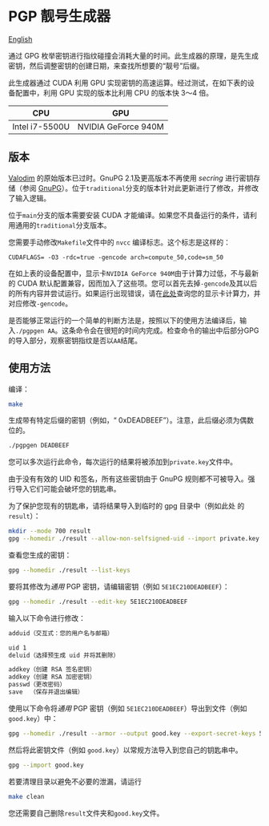  

# PGP 靓号生成器

[English](README.md)

通过 GPG 枚举密钥进行指纹碰撞会消耗大量的时间。此生成器的原理，是先生成密钥，然后调整密钥的创建日期，来查找所想要的“靓号”后缀。

此生成器通过 CUDA 利用 GPU 实现密钥的高速运算。经过测试，在如下表的设备配置中，利用 GPU 实现的版本比利用 CPU 的版本快 3～4 倍。

|      CPU       |         GPU         |
| :------------: | :-----------------: |
| Intel i7-5500U | NVIDIA GeForce 940M |

## 版本

[Valodim](https://github.com/Valodim/pgp-vanity-keygen) 的原始版本已过时。GnuPG 2.1及更高版本不再使用 *secring* 进行密钥存储（参阅 [GnuPG](https://www.gnupg.org/faq/whats-new-in-2.1.html#nosecring)）。位于`traditional`分支的版本针对此更新进行了修改，并修改了输入逻辑。

位于`main`分支的版本需要安装 CUDA 才能编译。如果您不具备运行的条件，请利用通用的`traditional`分支版本。

您需要手动修改`Makefile`文件中的 `nvcc` 编译标志。这个标志是这样的：

`CUDAFLAGS= -O3 -rdc=true -gencode arch=compute_50,code=sm_50`

在如上表的设备配置中，显示卡`NVIDIA GeForce 940M`由于计算力过低，不与最新的 CUDA 默认配置兼容，因而加入了这些项。您可以首先去掉`-gencode`及其以后的所有内容并尝试运行。如果运行出现错误，请在[此处](https://developer.nvidia.com/cuda-gpus)查询您的显示卡计算力，并对应修改`-gencode`。

是否能够正常运行的一个简单的判断方法是，按照以下的使用方法编译后，输入`./pgpgen AA`。这条命令会在很短的时间内完成。检查命令的输出中后部分GPG的导入部分，观察密钥指纹是否以`AA`结尾。

## 使用方法

编译：

```sh
make
```

生成带有特定后缀的密钥（例如，“ 0xDEADBEEF”）。注意，此后缀必须为偶数位的。

```sh
./pgpgen DEADBEEF
```

您可以多次运行此命令，每次运行的结果将被添加到`private.key`文件中。

由于没有有效的 UID 和签名，所有这些密钥由于 GnuPG 规则都不可被导入。强行导入它们可能会破坏您的钥匙串。

为了保护您现有的钥匙串，请将结果导入到临时的 gpg 目录中（例如此处 的 `result`）：

```sh
mkdir --mode 700 result
gpg --homedir ./result --allow-non-selfsigned-uid --import private.key
```

查看您生成的密钥：

```sh
gpg --homedir ./result --list-keys
```

要将其修改为*通用* PGP 密钥，请编辑密钥（例如 `5E1EC210DEADBEEF`）：

```sh
gpg --homedir ./result --edit-key 5E1EC210DEADBEEF
```

输入以下命令进行修改：

```sh
adduid（交互式：您的用户名与邮箱）

uid 1
deluid（选择预生成 uid 并将其删除）

addkey（创建 RSA 签名密钥）
addkey（创建 RSA 加密密钥）
passwd（更改密码）
save  （保存并退出编辑）
```

使用以下命令将*通用* PGP 密钥（例如 `5E1EC210DEADBEEF`）导出到文件（例如 `good.key`）中：

```sh
gpg --homedir ./result --armor --output good.key --export-secret-keys 5E1EC210DEADBEEF
```

然后将此密钥文件（例如 `good.key`）以常规方法导入到您自己的钥匙串中。

```sh
gpg --import good.key
```

若要清理目录以避免不必要的泄漏，请运行

```sh
make clean
```

您还需要自己删除`result`文件夹和`good.key`文件。
